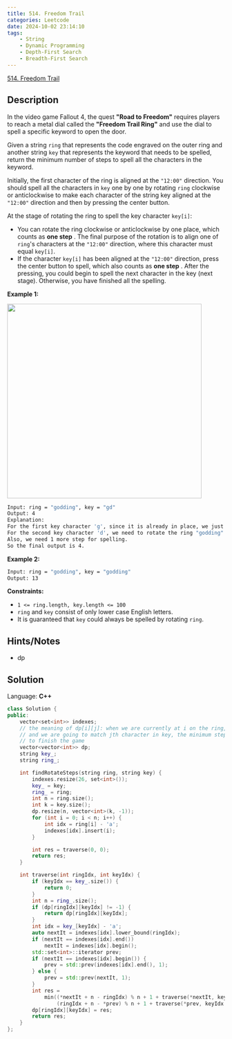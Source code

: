 ```yaml
---
title: 514. Freedom Trail
categories: Leetcode
date: 2024-10-02 23:14:10
tags:
    - String
    - Dynamic Programming
    - Depth-First Search
    - Breadth-First Search
---
```


[514. Freedom Trail](https://leetcode.com/problems/freedom-trail/description/)

## Description

In the video game Fallout 4, the quest **"Road to Freedom"** requires players to reach a metal dial called the **"Freedom Trail Ring"** and use the dial to spell a specific keyword to open the door.

Given a string `ring` that represents the code engraved on the outer ring and another string `key` that represents the keyword that needs to be spelled, return the minimum number of steps to spell all the characters in the keyword.

Initially, the first character of the ring is aligned at the `"12:00"` direction. You should spell all the characters in `key` one by one by rotating `ring` clockwise or anticlockwise to make each character of the string key aligned at the `"12:00"` direction and then by pressing the center button.

At the stage of rotating the ring to spell the key character `key[i]`:

- You can rotate the ring clockwise or anticlockwise by one place, which counts as **one step** . The final purpose of the rotation is to align one of `ring`'s characters at the `"12:00"` direction, where this character must equal `key[i]`.
- If the character `key[i]` has been aligned at the `"12:00"` direction, press the center button to spell, which also counts as **one step** . After the pressing, you could begin to spell the next character in the key (next stage). Otherwise, you have finished all the spelling.

**Example 1:**

<img src="https://assets.leetcode.com/uploads/2018/10/22/ring.jpg" style="width: 450px; height: 450px;">

```bash
Input: ring = "godding", key = "gd"
Output: 4
Explanation:
For the first key character 'g', since it is already in place, we just need 1 step to spell this character.
For the second key character 'd', we need to rotate the ring "godding" anticlockwise by two steps to make it become "ddinggo".
Also, we need 1 more step for spelling.
So the final output is 4.
```

**Example 2:**

```bash
Input: ring = "godding", key = "godding"
Output: 13
```

**Constraints:**

- `1 <= ring.length, key.length <= 100`
- `ring` and `key` consist of only lower case English letters.
- It is guaranteed that `key` could always be spelled by rotating `ring`.

## Hints/Notes

- dp

## Solution

Language: **C++**

```C++
class Solution {
public:
    vector<set<int>> indexes;
    // the meaning of dp[i][j]: when we are currently at i on the ring,
    // and we are going to match jth character in key, the minimum steps
    // to finish the game
    vector<vector<int>> dp;
    string key_;
    string ring_;

    int findRotateSteps(string ring, string key) {
        indexes.resize(26, set<int>());
        key_ = key;
        ring_ = ring;
        int n = ring.size();
        int k = key.size();
        dp.resize(n, vector<int>(k, -1));
        for (int i = 0; i < n; i++) {
            int idx = ring[i] - 'a';
            indexes[idx].insert(i);
        }

        int res = traverse(0, 0);
        return res;
    }

    int traverse(int ringIdx, int keyIdx) {
        if (keyIdx == key_.size()) {
            return 0;
        }
        int n = ring_.size();
        if (dp[ringIdx][keyIdx] != -1) {
            return dp[ringIdx][keyIdx];
        }
        int idx = key_[keyIdx] - 'a';
        auto nextIt = indexes[idx].lower_bound(ringIdx);
        if (nextIt == indexes[idx].end())
            nextIt = indexes[idx].begin();
        std::set<int>::iterator prev;
        if (nextIt == indexes[idx].begin()) {
            prev = std::prev(indexes[idx].end(), 1);
        } else {
            prev = std::prev(nextIt, 1);
        }
        int res =
            min((*nextIt + n - ringIdx) % n + 1 + traverse(*nextIt, keyIdx + 1),
                (ringIdx + n - *prev) % n + 1 + traverse(*prev, keyIdx + 1));
        dp[ringIdx][keyIdx] = res;
        return res;
    }
};
```
